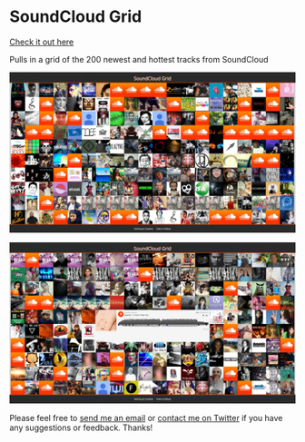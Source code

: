 SoundCloud Grid
======

[Check it out here](http://www.joncordeiro.com/projects/scgrid)

Pulls in a grid of the 200 newest and hottest tracks from SoundCloud

![screenshot of grid](/img/screenshot.png)

![screenshot of track player](/img/trackplayer.png)


Please feel free to [send me an email](mailto:github@joncordeiro.com) or [contact me on Twitter](https://twitter.com/joncordeiro) if you have any suggestions or feedback. Thanks!
